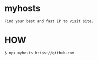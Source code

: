# myhosts

    Find your best and fast IP to visit site.

# HOW

```sh
$ npx myhosts https://github.com
```


